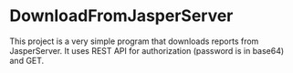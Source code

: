 # DownloadFromJasperServer

This project is a very simple program that downloads reports from JasperServer.
It uses REST API for authorization (password is in base64) and GET.
